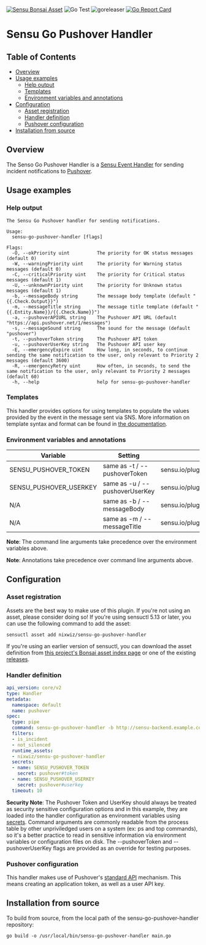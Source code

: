 [![Sensu Bonsai Asset](https://img.shields.io/badge/Bonsai-Download%20Me-brightgreen.svg?colorB=89C967&logo=sensu)](https://bonsai.sensu.io/assets/nixwiz/sensu-go-pushover-handler)
![Go Test](https://github.com/nixwiz/sensu-go-pushover-handler/workflows/Go%20Test/badge.svg)
![goreleaser](https://github.com/nixwiz/sensu-go-pushover-handler/workflows/goreleaser/badge.svg)
[![Go Report Card](https://goreportcard.com/badge/github.com/nixwiz/sensu-go-pushover-handler)](https://goreportcard.com/report/github.com/nixwiz/sensu-go-pushover-handler)

# Sensu Go Pushover Handler

## Table of Contents
- [Overview](#overview)
- [Usage examples](#usage-examples)
  - [Help output](#help-output)
  - [Templates](#templates)
  - [Environment variables and annotations](#environment-variables-and-annotations)
- [Configuration](#configuration)
  - [Asset registration](#asset-registration)
  - [Handler definition](#handler-definition)
  - [Pushover configuration](#pushover-configuration)
- [Installation from source](#installation-from-source)

## Overview

The Senso Go Pushover Handler is a [Sensu Event Handler][1] for sending incident notifications to [Pushover][5].

## Usage examples

### Help output

```
The Sensu Go Pushover handler for sending notifications.

Usage:
  sensu-go-pushover-handler [flags]

Flags:
  -O, --okPriority uint          The priority for OK status messages (default 0)
  -W, --warningPriority uint     The priority for Warning status messages (default 0)
  -C, --criticalPriority uint    The priority for Critical status messages (default 1)
  -U, --unknownPriority uint     The priority for Unknown status messages (default 1)
  -b, --messageBody string       The message body template (default "{{.Check.Output}}")
  -m, --messageTitle string      The message title template (default "{{.Entity.Name}}/{{.Check.Name}}")
  -a, --pushoverAPIURL string    The Pushover API URL (default "https://api.pushover.net/1/messages")
  -s, --messageSound string      The sound for the message (default "pushover")
  -t, --pushoverToken string     The Pushover API token
  -u, --pushoverUserKey string   The Pushover API user key
  -E, --emergencyExpire uint     How long, in seconds, to continue sending the same notification to the user, only relevant to Priority 2 messages (default 3600)
  -R, --emergencyRetry uint      How often, in seconds, to send the same notification to the user, only relevant to Priority 2 messages (default 60)
  -h, --help                     help for sensu-go-pushover-handler

```

### Templates

This handler provides options for using templates to populate the values
provided by the event in the message sent via SNS. More information on
template syntax and format can be found in [the documentation][11].


### Environment variables and annotations

|Variable|Setting|Annotation|
|--------------------|-------|------|
|SENSU_PUSHOVER_TOKEN| same as -t / --pushoverToken|sensu.io/plugins/pushover/config/pushoverToken|
|SENSU_PUSHOVER_USERKEY|same as -u / --pushoverUserKey|sensu.io/plugins/pushover/config/pushoverUserKey|
|N/A|same as -b / --messageBody|sensu.io/plugins/pushover/config/messageBody|
|N/A|same as -m / --messageTitle|sensu.io/plugins/pushover/config/messageTitle|

**Note**: The command line arguments take precedence over the environment variables above.

**Note**: Annotations take precedence over command line arguments above.

## Configuration
### Asset registration

Assets are the best way to make use of this plugin. If you're not using an
asset, please consider doing so! If you're using sensuctl 5.13 or later, you
can use the following command to add the asset: 

`sensuctl asset add nixwiz/sensu-go-pushover-handler`

If you're using an earlier version of sensuctl, you can download the asset
definition from [this project's Bonsai asset index page][7] or one of the
existing [releases][3].

### Handler definition

```yaml
api_version: core/v2
type: Handler
metadata:
  namespace: default
  name: pushover
spec:
  type: pipe
  command: sensu-go-pushover-handler -b http://sensu-backend.example.com:3000
  filters:
  - is_incident
  - not_silenced
  runtime_assets:
  - nixwiz/sensu-go-pushover-handler
  secrets:
  - name: SENSU_PUSHOVER_TOKEN
    secret: pushover#token
  - name: SENSU_PUSHOVER_USERKEY
    secret: pushover#userkey
  timeout: 10
```

**Security Note**: The Pushover Token and UserKey should always be treated as
security sensitive configuration options and in this example, they are loaded
into the handler configuration as environment variables using [secrets][10].
Command arguments are commonly readable from the process table by other
unpriviledged users on a system (ex: ps and top commands), so it's a better
practice to read in sensitive information via environment variables or
configuration files on disk. The --pushoverToken and --pushoverUserKey flags
are provided as an override for testing purposes.

### Pushover configuration

This handler makes use of Pushover's [standard API][2] mechanism. This means creating an application token, as well as
a user API key.

## Installation from source

To build from source, from the local path of the sensu-go-pushover-handler repository:
```
go build -o /usr/local/bin/sensu-go-pushover-handler main.go
```


[1]: https://docs.sensu.io/sensu-go/latest/reference/handlers/#how-do-sensu-handlers-work
[2]: https://pushover.net/api
[3]: https://github.com/nixwiz/sensu-go-pushover-handler/releases
[5]: https://github.com/sensu/sensu-email-handler
[7]: https://bonsai.sensu.io/assets/nixwiz/sensu-go-pushover-handler
[8]: https://docs.sensu.io/sensu-core/latest/installation/installing-plugins/
[9]: #asset-registration
[10]: https://docs.sensu.io/sensu-go/latest/reference/secrets/
[11]: https://docs.sensu.io/sensu-go/latest/observability-pipeline/observe-process/handler-templates/
